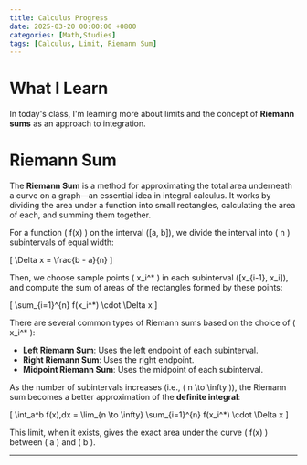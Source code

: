 ```yaml
---
title: Calculus Progress
date: 2025-03-20 00:00:00 +0800
categories: [Math,Studies]
tags: [Calculus, Limit, Riemann Sum]
---
```


# What I Learn
In today's class, I'm learning more about limits and the concept of **Riemann sums** as an approach to integration.

# Riemann Sum
The **Riemann Sum** is a method for approximating the total area underneath a curve on a graph—an essential idea in integral calculus. It works by dividing the area under a function into small rectangles, calculating the area of each, and summing them together.

For a function \( f(x) \) on the interval \([a, b]\), we divide the interval into \( n \) subintervals of equal width:

\[
\Delta x = \frac{b - a}{n}
\]

Then, we choose sample points \( x_i^* \) in each subinterval \([x_{i-1}, x_i]\), and compute the sum of areas of the rectangles formed by these points:

\[
\sum_{i=1}^{n} f(x_i^*) \cdot \Delta x
\]

There are several common types of Riemann sums based on the choice of \( x_i^* \):
- **Left Riemann Sum**: Uses the left endpoint of each subinterval.
- **Right Riemann Sum**: Uses the right endpoint.
- **Midpoint Riemann Sum**: Uses the midpoint of each subinterval.

As the number of subintervals increases (i.e., \( n \to \infty \)), the Riemann sum becomes a better approximation of the **definite integral**:

\[
\int_a^b f(x)\,dx = \lim_{n \to \infty} \sum_{i=1}^{n} f(x_i^*) \cdot \Delta x
\]

This limit, when it exists, gives the exact area under the curve \( f(x) \) between \( a \) and \( b \).

---


